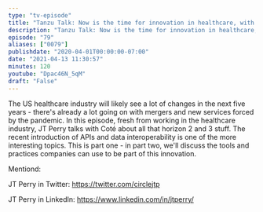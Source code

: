 ```yaml
---
type: "tv-episode"
title: "Tanzu Talk: Now is the time for innovation in healthcare, with JT Perry"
description: "Tanzu Talk: Now is the time for innovation in healthcare, with JT Perry"
episode: "79"
aliases: ["0079"]
publishdate: "2020-04-01T00:00:00-07:00"
date: "2021-04-13 11:30:57"
minutes: 120
youtube: "Dpac46N_5qM"
draft: "False"
---
```


The US healthcare industry will likely see a lot of changes in the next five years - there's already a lot going on with mergers and new services forced by the pandemic. In this episode, fresh from working in the healthcare industry, JT Perry talks with Coté about all that horizon 2 and 3 stuff. The recent introduction of APIs and data interoperability is one of the more interesting topics. This is part one - in part two, we'll discuss the tools and practices companies can use to be part of this innovation.

Mentiond:

JT Perry in Twitter: https://twitter.com/circlejtp

JT Perry in LinkedIn: https://www.linkedin.com/in/jtperry/